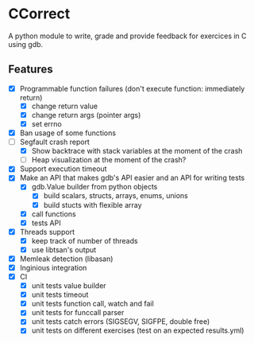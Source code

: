 # CCorrect

A python module to write, grade and provide feedback for exercices in C using gdb.

## Features

- [x] Programmable function failures (don't execute function: immediately return)
    - [x] change return value
    - [x] change return args (pointer args)
    - [x] set errno
- [x] Ban usage of some functions
- [ ] Segfault crash report
    - [x] Show backtrace with stack variables at the moment of the crash
    - [ ] Heap visualization at the moment of the crash?
- [x] Support execution timeout
- [x] Make an API that makes gdb's API easier and an API for writing tests
    - [x] gdb.Value builder from python objects
        - [x] build scalars, structs, arrays, enums, unions
        - [x] build stucts with flexible array
    - [x] call functions
    - [x] tests API
- [x] Threads support
    - [x] keep track of number of threads
    - [x] use libtsan's output
- [x] Memleak detection (libasan)
- [x] Inginious integration
- [x] CI
    - [x] unit tests value builder
    - [x] unit tests timeout
    - [x] unit tests function call, watch and fail
    - [x] unit tests for funccall parser
    - [x] unit tests catch errors (SIGSEGV, SIGFPE, double free)
    - [x] unit tests on different exercises (test on an expected results.yml)

<!-- 
check all if malloc, SIGALRM setter etc in CCorrect internals dont fail, raise exception if they do

-> IMPORTANT: test segfaults, double free, floating point exception, etc feedback WITH AND WITHOUT libasan
              test timeout feedback
            TEST crash_log feedback on inginious (only if asan_log not present but crash_log is...)

-> CHECK if ccorrect is compatible with multithreading and programs that fork


-> LIMITATION?: when the inferior forks itself -> what to to in this case?

-> LIMITATION?: gdb.Value builder: flexible arrays at the end of a struct

-> LIMITATION?: parser of source files to find function calls is limited to C99 with some C11 features (but not all) -> maybe fixable by using clang's python api instead of pycparser

-> LIMITATION?: MUST be compiled with '-fno-builtin' (it works without this but can miss some functions: printf can be converted into puts by the compiler. Doing this prevents it)
    -> understand this better as it's not completely accurate
gcc sample.c other.c -g -fno-builtin -o sample


-> WARNING: there MUST be debug symbols available for libc, libasan, libtsan or more (depending on the tested program)


Compare why using libasan is better than valgrind:
valgrind integration (using valgrind's gdb server) to collect stats on memleaks, threads, open file descriptors, other memory stats
      -> https://valgrind.org/docs/manual/manual-core-adv.html
      -> https://indico.cern.ch/event/392796/contributions/1827927/attachments/1196707/1744649/vgdb.pdf
 -> if we monitor a function and compare start breakpoint and finish breakpoint mem leaks with (monitor leak_check) command, we can deduce if there was a memory leak
      inside this function (example application: student needs to code a function that manipulates a linked list, like removing elements, we can check
      that they have correctly freed the memory)
  -> OR maybe simpler: do it at the end and parse the complete oupput trace to check if our monitored function is in it
  -> Be careful of eventual libraries that may cause leakage that is not caused by the student -> find a way to detect this to not report this leak
-->
